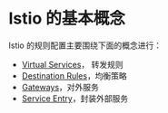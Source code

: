 <!-- toc -->
# Istio 的基本概念

Istio 的规则配置主要围绕下面的概念进行：

* [Virtual Services](./vsvc.md)， 转发规则
* [Destination Rules](./dstrule.md)，均衡策略
* [Gateways](./gateway.md)，对外服务
* [Service Entry](./entry.md)，封装外部服务
